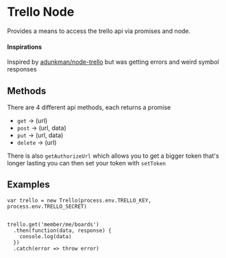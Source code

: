 Trello Node
===

Provides a means to access the trello api via promises and node.

#### Inspirations 
Inspired by [adunkman/node-trello](https://github.com/adunkman/node-trello) but was getting
errors and weird symbol responses

## Methods

There are 4 different api methods, each returns a promise

- `get` -> (url)
- `post` -> (url, data)
- `put` -> (url, data)
- `delete` -> (url)

There is also `getAuthorizeUrl` which allows you to get a bigger token that's longer lasting
you can then set your token with `setToken`

## Examples

```
var trello = new Trello(process.env.TRELLO_KEY, process.env.TRELLO_SECRET)


trello.get('member/me/boards')
  .then(function(data, response) {
    console.log(data)
  })
  .catch(error => throw error)
```
